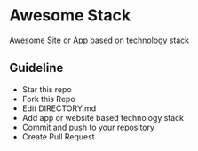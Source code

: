# Awesome Stack
Awesome Site or App based on technology stack

## Guideline
- Star this repo
- Fork this Repo
- Edit DIRECTORY.md
- Add app or website based technology stack
- Commit and push to your repository
- Create Pull Request

